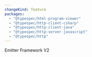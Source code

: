 ```yaml
---
changeKind: feature
packages:
  - "@typespec/html-program-viewer"
  - "@typespec/http-client-csharp"
  - "@typespec/http-client-java"
  - "@typespec/http-server-javascript"
  - "@typespec/http"
---
```


Emitter Framework V2